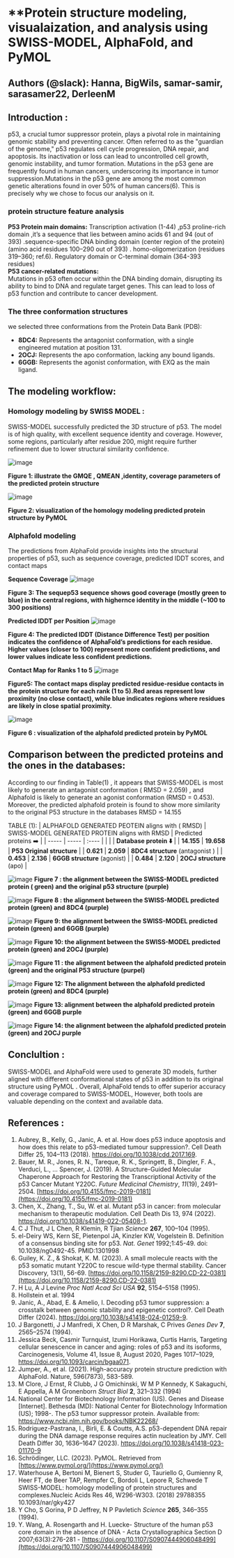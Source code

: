 # **Protein structure modeling, visualaization, and analysis using SWISS-MODEL, AlphaFold, and PyMOL
## **Authors (@slack): Hanna, BigWils, samar-samir, sarasamer22, DerleenM**

## **Introduction :**
p53, a crucial tumor suppressor protein, plays a pivotal role in maintaining genomic stability and preventing cancer. Often referred to as the "guardian of the genome," p53 regulates cell cycle progression, DNA repair, and apoptosis. Its inactivation or loss can lead to uncontrolled cell growth, genomic instability, and tumor formation. Mutations in the p53 gene are frequently found in human cancers, underscoring its importance in tumor suppression.Mutations in the p53 gene are among the most common genetic alterations found in over 50% of human cancers(6). This is precisely why we chose to focus our analysis on it.

### **protein structure feature analysis**
**P53 Protein main domains:**   Transcription activation (1-44) ,p53 proline-rich domain ,it’s a sequence that lies between amino acids 61 and 94 (out of 393\) .sequence-specific DNA binding domain (center region of the protein) (amino acid residues 100–290 out of 393\) .    homo-oligomerization (residues 319–360; ref.6).  Regulatory domain or C-terminal domain (364-393 residues)  
**P53 cancer-related mutations:**  
Mutations in p53 often occur within the DNA binding domain, disrupting its ability to bind to DNA and regulate target genes. This can lead to loss of p53 function and contribute to cancer development.

### **The three conformation structures**
we selected three conformations from the Protein Data Bank (PDB):

* **8DC4:** Represents the antagonist conformation, with a single engineered mutation at position 131\.  
* **2OCJ:** Represents the apo conformation, lacking any bound ligands.  
* **6GGB:** Represents the agonist conformation, with EXQ as the main ligand.
  
## **The modeling workflow:**

### **Homology modeling by SWISS MODEL :**

SWISS-MODEL successfully predicted the 3D structure of p53. The model is of high quality, with excellent sequence identity and coverage. However, some regions, particularly after residue 200, might require further refinement due to lower structural similarity confidence.

![image](https://github.com/user-attachments/assets/3dc10a93-e86b-48ae-ad56-f0fbce4e76c9)

**Figure 1: illustrate the GMQE , QMEAN ,identity, coverage parameters of the predicted protein structure**

![image](https://github.com/user-attachments/assets/50b9a546-ea85-4920-9816-597c078872c1)

**Figure 2: visualization of the homology modeling predicted protein structure by PyMOL**

### **Alphafold modeling** 
The predictions from AlphaFold provide insights into the structural properties of p53, such as sequence coverage, predicted IDDT scores, and contact maps

**Sequence Coverage**
![image](https://github.com/user-attachments/assets/60bf8636-a13c-4f09-8f84-e56168494d40)

**Figure 3: The  sequep53 sequence shows good coverage (mostly green to blue) in the central regions, with highernce identity in the middle (\~100 to 300 positions)**

**Predicted IDDT per Position**
![image](https://github.com/user-attachments/assets/a4e9d0bb-9940-4f24-9320-7be03c7be0a7)

**Figure 4: The predicted IDDT (Distance Difference Test) per position indicates the confidence of AlphaFold’s predictions for each residue. Higher values (closer to 100\) represent more confident predictions, and lower values indicate less confident predictions.**

**Contact Map for Ranks 1 to 5**
![image](https://github.com/user-attachments/assets/11b1a0ac-d156-46e9-b9ce-a37f7e5c46de)

**Figure5: The contact maps display predicted residue-residue contacts in the protein structure for each rank (1 to 5).Red areas represent low proximity (no close contact), while blue indicates regions where residues are likely in close spatial proximity.**

![image](https://github.com/user-attachments/assets/1124e26f-d0e8-4f56-8a29-97c74bc563dc)

**Figure 6 : visualization of the alphafold predicted protein by PyMOL**

## **Comparison between the predicted proteins and the ones in the databases:**

According to our finding in Table(1) , it appears that SWISS-MODEL is most likely to generate an antagonist conformation ( RMSD \= 2.059) , and Alphafold is likely to generate an agonist conformation (RMSD \= 0.453). Moreover, the predicted alphafold protein is found to show more similarity to the original P53 structure in the databases RMSD \= 14.155


TABLE (1): 
| ALPHAFOLD GENERATED PEOTEIN aligns with ( RMSD) | SWISS-MODEL GENERATED PROTEIN aligns with RMSD | Predicted proteins ➡️ |
| ----- | ----- | :---- |
|  |  | **Database protein  ⬇️** |
| **14.155** | **19.658** | **P53 Original structure**  |
| **0.621** | **2.059** | **8DC4 structure** (antagonist ) |
| **0.453** | **2.136** | **6GGB structure**  (agonist) |
| **0.484** | **2.120** | **2OCJ structure** (apo)  |



![image](https://github.com/user-attachments/assets/2c562206-be8d-4fa6-b4b4-3a2447d346cf)
**Figure 7 : the alignment between the SWISS-MODEL predicted protein ( green)  and the original p53 structure (purple)**

![image](https://github.com/user-attachments/assets/1e4c822f-79a6-4ed6-996c-c8548bc5a464)
**Figure 8 : the alignment between the SWISS-MODEL predicted protein (green) and 8DC4 (purple)**

![image](https://github.com/user-attachments/assets/b1678193-460c-43e2-8b57-905fae76cf00)
**Figure 9: the alignment between the SWISS-MODEL predicted protein (green) and 6GGB (purple)**

![image](https://github.com/user-attachments/assets/d8c53904-7a0e-4825-8d37-f83b0ea6d8d6)
**Figure 10: the alignment between the SWISS-MODEL predicted protein (green) and 2OCJ (purple)**

 ![image](https://github.com/user-attachments/assets/f32b6c3a-dc29-4d7f-8d67-ed762983ed09)
**Figure 11 : the alignment between the alphafold predicted protein (green) and the original P53 structure (purpel)**

![image](https://github.com/user-attachments/assets/5133910a-f553-40ba-a7a6-ac5c1076797f)
**Figure 12: The alignment between the alphafold predicted protein (green) and 8DC4 (purple)**

![image](https://github.com/user-attachments/assets/e3722906-c259-4302-b7bc-f11453c89d3b)
**Figure 13: alignment between the alphafold predicted protein (green) and 6GGB purple**

![image](https://github.com/user-attachments/assets/52968078-4931-4bd3-8f50-9afda32168a5)
**Figure 14: the alignment between the alphafold predicted protein (green) and 2OCJ purple**

 

## **Conclultion :**

SWISS-MODEL and AlphaFold were used  to generate 3D models, further aligned with different conformational states of p53 in addition to its original structure using PyMOL . Overall, AlphaFold tends to offer superior accuracy and coverage compared to SWISS-MODEL, However, both tools are valuable depending on the context and available data.

## **References :**

1. Aubrey, B., Kelly, G., Janic, A. et al. How does p53 induce apoptosis and how does this relate to p53-mediated tumour suppression?. Cell Death Differ 25, 104–113 (2018). https://doi.org/10.1038/cdd.2017.169.  
2. Bauer, M. R., Jones, R. N., Tareque, R. K., Springett, B., Dingler, F. A., Verduci, L., … Spencer, J. (2019). A Structure-Guided Molecular Chaperone Approach for Restoring the Transcriptional Activity of the p53 Cancer Mutant Y220C. *Future Medicinal Chemistry*, *11*(19), 2491–2504. [https://doi.org/10.4155/fmc-2019-0181](https://doi.org/10.4155/fmc-2019-0181)  
3. Chen, X., Zhang, T., Su, W. et al. Mutant p53 in cancer: from molecular mechanism to therapeutic modulation. Cell Death Dis 13, 974 (2022). https://doi.org/10.1038/s41419-022-05408-1.  
4. C J Thut, J L Chen, R Klemin, R Tjian *Science* **267**, 100–104 (1995).  
5. el-Deiry WS, Kern SE, Pietenpol JA, Kinzler KW, Vogelstein B. Definition of a consensus binding site for p53. *Nat. Genet* 1992;1:45-49. doi: 10.1038/ng0492-45. PMID:1301998  
6. Guiley, K. Z., & Shokat, K. M. (2023). A small molecule reacts with the p53 somatic mutant Y220C to rescue wild-type thermal stability. Cancer Discovery, 13(1), 56-69. [https://doi.org/10.1158/2159-8290.CD-22-0381](https://doi.org/10.1158/2159-8290.CD-22-0381)  
7. H Lu, A J Levine *Proc Natl Acad Sci USA* **92**, 5154–5158 (1995).  
8.  Hollstein et al. 1994  
9. Janic, A., Abad, E. & Amelio, I. Decoding p53 tumor suppression: a crosstalk between genomic stability and epigenetic control?. Cell Death Differ (2024). https://doi.org/10.1038/s41418-024-01259-9.  
10. J Bargonetti, J J Manfredi, X Chen, D R Marshak, C Prives *Genes Dev* **7**, 2565–2574 (1994).  
11. Jessica Beck, Casmir Turnquist, Izumi Horikawa, Curtis Harris, Targeting cellular senescence in cancer and aging: roles of p53 and its isoforms, Carcinogenesis, Volume 41, Issue 8, August 2020, Pages 1017–1029, https://doi.org/10.1093/carcin/bgaa071.  
12. Jumper, A., et al. (2021). High-accuracy protein structure prediction with AlphaFold. Nature, 596(7873), 583-589.  
13.  M Clore, J Ernst, R Clubb, J G Omichinski, W M P Kennedy, K Sakaguchi, E Appella, A M Gronenborn *Struct Biol* **2**, 321–332 (1994)  
14. National Center for Biotechnology Information (US). Genes and Disease \[Internet\]. Bethesda (MD): National Center for Biotechnology Information (US); 1998-. The p53 tumor suppressor protein. Available from: https://www.ncbi.nlm.nih.gov/books/NBK22268/  
15. Rodriguez-Pastrana, I., Birli, E. & Coutts, A.S. p53-dependent DNA repair during the DNA damage response requires actin nucleation by JMY. Cell Death Differ 30, 1636–1647 (2023). https://doi.org/10.1038/s41418-023-01170-9  
16.   Schrödinger, LLC. (2023). PyMOL. Retrieved from [https://www.pymol.org/](https://www.pymol.org/)  
17. Waterhouse A, Bertoni M, Bienert S, Studer G, Tauriello G, Gumienny R, Heer FT, de Beer TAP, Rempfer C, Bordoli L, Lepore R, Schwede T SWISS-MODEL: homology modelling of protein structures and complexes.Nucleic Acids Res 46, W296-W303. (2018) 29788355 10.1093/nar/gky427  
18. Y Cho, S Gorina, P D Jeffrey, N P Pavletich *Science* **265**, 346–355 (1994).  
19. Y.  Wang, A.  Rosengarth and H.  Luecke- Structure of the human p53 core domain in the absence of DNA \- Acta Crystallographica Section D 2007;63(3):276-281 \- [https://doi.org/10.1107/S0907444906048499](https://doi.org/10.1107/S0907444906048499)



 







